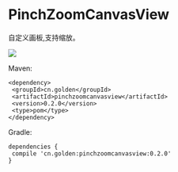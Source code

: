 # PinchZoomCanvasView
自定义画板,支持缩放。

![](https://github.com/skyxin888/PinchZoomCanvasView/blob/master/canvasview2.gif)

Maven:

    <dependency>
     <groupId>cn.golden</groupId>
     <artifactId>pinchzoomcanvasview</artifactId>
     <version>0.2.0</version>
     <type>pom</type>
    </dependency>

Gradle:

    dependencies {
     compile 'cn.golden:pinchzoomcanvasview:0.2.0'
    }
